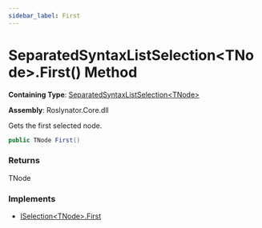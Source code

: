 ```yaml
---
sidebar_label: First
---
```


# SeparatedSyntaxListSelection&lt;TNode&gt;\.First\(\) Method

**Containing Type**: [SeparatedSyntaxListSelection&lt;TNode&gt;](../index.md)

**Assembly**: Roslynator\.Core\.dll

  
Gets the first selected node\.

```csharp
public TNode First()
```

### Returns

TNode

### Implements

* [ISelection&lt;TNode&gt;.First](../../ISelection-1/First/index.md)
